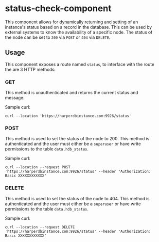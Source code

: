 # status-check-component
This component allows for dynamically returning and setting of an instance's status based on a record in the database.  This can be used by external systems to know the availability of a specific node.
The status of the node can be set to `200` via `POST` or `404` via `DELETE`.

## Usage
This component exposes a route named `status`, to interface with the route the are 3 HTTP methods:

### GET
This method is unauthenticated and returns the current status and message.

Sample curl:
```shell
curl --location 'https://harperdbinstance.com:9926/status'
```

### POST
This method is used to set the status of the node to 200. This method is authenticated and the user must either be a `superuser` or have write permissions to the table `data.hdb_status`.

Sample curl:
```shell
curl --location --request POST 'https://harperdbinstance.com:9926/status' --header 'Authorization: Basic XXXXXXXXXXXX'
```

### DELETE
This method is used to set the status of the node to 404. This method is authenticated and the user must either be a `superuser` or have write permissions to the table `data.hdb_status`.

Sample curl:
```shell
curl --location --request DELETE 'https://harperdbinstance.com:9926/status' --header 'Authorization: Basic XXXXXXXXXXXX'
```
